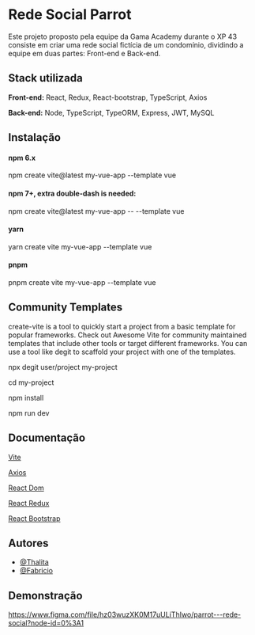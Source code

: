 
# Rede Social Parrot

Este projeto proposto pela equipe da Gama Academy durante o XP 43 consiste em criar uma rede social fictícia de um condomínio, dividindo a equipe em duas partes: Front-end e Back-end.


## Stack utilizada

**Front-end:** React, Redux, React-bootstrap, TypeScript, Axios

**Back-end:** Node, TypeScript, TypeORM, Express, JWT, MySQL


## Instalação

#### npm 6.x
npm create vite@latest my-vue-app --template vue

#### npm 7+, extra double-dash is needed:
npm create vite@latest my-vue-app -- --template vue

#### yarn
yarn create vite my-vue-app --template vue

#### pnpm
pnpm create vite my-vue-app --template vue


## Community Templates
create-vite is a tool to quickly start a project from a basic template for popular frameworks. Check out Awesome Vite for community maintained templates that include other tools or target different frameworks. You can use a tool like degit to scaffold your project with one of the templates.

npx degit user/project my-project

cd my-project

npm install

npm run dev
## Documentação

[Vite](https://vitejs.dev/guide/)

[Axios](https://axios-http.com/docs/api_intro)

[React Dom](https://reactjs.org/docs/react-dom.html)

[React Redux](https://react-redux.js.org/)

[React Bootstrap](https://react-bootstrap.github.io/getting-started/introduction)










## Autores

- [@Thalita](https://www.github.com/pereirathalita)
- [@Fabricio](https://www.github.com/FabriciodSTeixeira)


## Demonstração

https://www.figma.com/file/hz03wuzXK0M17uULiThIwo/parrot---rede-social?node-id=0%3A1

